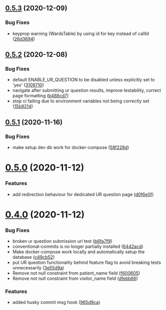 ## [0.5.3](https://github.com/madetech/nhs-virtual-visit/compare/v0.5.2...v0.5.3) (2020-12-09)


### Bug Fixes

* keyprop warning (WardsTable) by using id for key instead of callId ([26d3694](https://github.com/madetech/nhs-virtual-visit/commit/26d3694cdcff54201cc3f50e850dfea91b2acf41))



## [0.5.2](https://github.com/madetech/nhs-virtual-visit/compare/v0.5.1...v0.5.2) (2020-12-08)


### Bug Fixes

* default ENABLE_UR_QUESTION to be disabled unless explicitly set to 'yes' ([3109710](https://github.com/madetech/nhs-virtual-visit/commit/31097108692d17b60d934d9bf4efddac919d8a31))
* navigate after submitting ur question results, improve testability, correct page formatting ([b488cd7](https://github.com/madetech/nhs-virtual-visit/commit/b488cd76406caf547d15f5e7c8c5e36b361d231d))
* stop ci failing due to environment variables not being correctly set ([15b9214](https://github.com/madetech/nhs-virtual-visit/commit/15b921428d23097e4d6f626e7944313dda470d87))



## [0.5.1](https://github.com/madetech/nhs-virtual-visit/compare/v0.5.0...v0.5.1) (2020-11-16)


### Bug Fixes

* make setup dev db work for docker-compose ([58f228d](https://github.com/madetech/nhs-virtual-visit/commit/58f228df9783b82b56bc1379168cd35cbd08847d))



# [0.5.0](https://github.com/madetech/nhs-virtual-visit/compare/v0.4.0...v0.5.0) (2020-11-12)


### Features

* add redirection behaviour for dedicated UR question page ([d0f6e0f](https://github.com/madetech/nhs-virtual-visit/commit/d0f6e0f46365f2fd28b067f3fe1be3ebe4bf303d))



# [0.4.0](https://github.com/madetech/nhs-virtual-visit/compare/v0.3.0...v0.4.0) (2020-11-12)


### Bug Fixes

* broken ur question submission url test ([b6fa7f9](https://github.com/madetech/nhs-virtual-visit/commit/b6fa7f965eea552c7b3a874b14461cf20899efc9))
* conventional-commits is no longer partially installed ([6442acd](https://github.com/madetech/nhs-virtual-visit/commit/6442acde6dc5fcd9de5347aa38909b26bfaf084b))
* Make docker-compose work locally and automatically setup the database ([c49cb52](https://github.com/madetech/nhs-virtual-visit/commit/c49cb522872eb161366ef637b65dabc98545ea2e))
* put UR question functionality behind feature flag to avoid breaking tests unnecessarily ([3e55d9a](https://github.com/madetech/nhs-virtual-visit/commit/3e55d9a6283314daf0541f1be7e0bb4f824cb11d))
* Remove not null constraint from patient_name field ([f600605](https://github.com/madetech/nhs-virtual-visit/commit/f600605e70ca644cc744f9181e0c388697045339))
* Remove not null constraint from visitor_name field ([dfebb66](https://github.com/madetech/nhs-virtual-visit/commit/dfebb66e6f79df8dea29f1e7e4683ab9298c4a2b))


### Features

* added husky commit msg hook ([965d9ca](https://github.com/madetech/nhs-virtual-visit/commit/965d9ca13ba7c942650ee37788814e888de3ccd0))




